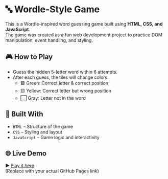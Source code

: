 # 🔤 Wordle-Style Game

This is a Wordle-inspired word guessing game built using **HTML, CSS, and JavaScript**.  
The game was created as a fun web development project to practice DOM manipulation, event handling, and styling.

## 🎮 How to Play

- Guess the hidden 5-letter word within 6 attempts.
- After each guess, the tiles will change colors:
  - 🟩 Green: Correct letter & correct position
  - 🟨 Yellow: Correct letter but wrong position
  - ⬜ Gray: Letter not in the word

## 🧰 Built With

- `HTML` – Structure of the game
- `CSS` – Styling and layout
- `JavaScript` – Game logic and interactivity

## 🌐 Live Demo


▶️ [Play it here](https://your-khushicomp.github.io/Wordlegame/)  
(Replace with your actual GitHub Pages link)
